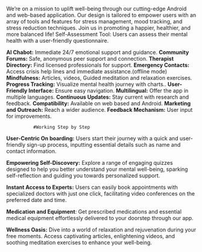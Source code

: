 
We’re on a mission to uplift well-being through our cutting-edge Android and web-based application. Our design is tailored to empower users with an array of tools and features for stress management, mood tracking, and stress reduction techniques. Join us in promoting a happier, healthier, and more balanced life!
 Self-Assessment Tool: Users can assess their mental health with a user-friendly questionnaire. 
 
**AI Chabot:** Immediate 24/7 emotional support and guidance.
**Community Forums:** Safe, anonymous peer support and connection.
**Therapist Directory:** Find licensed professionals for support.
**Emergency Contacts:** Access crisis help lines and immediate assistance.(offline mode)
**Mindfulness:** Articles, videos,  Guided meditation and relaxation exercises.
**Progress Tracking:** Visualize mental health journey with charts..
**User-Friendly Interface:** Ensure easy navigation.
**Multilingual:** Offer the app in multiple languages.
**Continuous Updates:** Stay current with research and feedback.
**Compatibility:** Available on web based and Android.
**Marketing and Outreach:** Reach a wider audience.
**Feedback Mechanism:** User input for improvements.


              #Working Step by Step


**User-Centric On boarding:** Users start their journey with a quick and user-friendly sign-up process, inputting essential details such as name and contact information.

**Empowering Self-Discovery:** Explore a range of engaging quizzes designed to help you better understand your mental well-being, sparking self-reflection and guiding you towards personalized support.

**Instant Access to Experts:** Users can easily book appointments with specialized doctors with just one click, facilitating video conferences on the preferred date and time.

**Medication and Equipment**: Get prescribed medications and essential medical equipment effortlessly delivered to your doorstep through our app.

**Wellness Oasis:** Dive into a world of relaxation and rejuvenation during your free moments. Access captivating articles, enlightening videos, and soothing meditation exercises to enhance your well-being.



